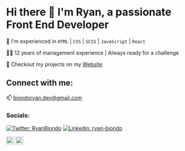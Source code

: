 

# Hi there 👋 I'm Ryan, a passionate Front End Developer

🔭 I'm experienced in `HTML` | `CSS` | `SCSS` | `JavaScript` | `React`

👨‍💼 12 years of management experience | Always ready for a challenge

👾 Checkout my projects on my <a href="ryanbiondo.com">Website</a>

<!---📄 [Check out my resume](<Link_to_your_resume>)--->

<!---#### My Projects:
1. [Project 1](<Link_to_Project1>)
2. [Project 2](<Link_to_Project2>)
3. [Project 3](<Link_to_Project3>)
4. [Project 4](<Link_to_Project4>)--->

## Connect with me:

📫 biondoryan.dev@gmail.com

### Socials:
[![Twitter: RyanBiondo](https://img.shields.io/twitter/follow/RyanBiondo?style=social)](https://twitter.com/RyanBiondo)
[![Linkedin: ryan-biondo](https://img.shields.io/badge/-RyanBiondo-blue?style=flat-square&logo=Linkedin&logoColor=white&link=https://www.linkedin.com/in/ryan-biondo/)](https://www.linkedin.com/in/ryan-biondo/)


<a href="https://www.linkedin.com/in/ryan-biondo/">
  <img align="left" alt="Ryan's LinkedIn" width="22px" src="https://raw.githubusercontent.com/peterthehan/peterthehan/master/assets/linkedin.svg" />
</a>
<a href="https://twitter.com/RyanBiondo">
  <img align="left" alt="Ryan's Twitter" width="22px" src="https://raw.githubusercontent.com/peterthehan/peterthehan/master/assets/twitter.svg" />
</a>
<!---<a href="<link_to_your_Blog>">
  <img align="left" alt="Ryan's Blog" width="22px" src="<appropriate_icon_for_your_blog>" />
</a>--->
